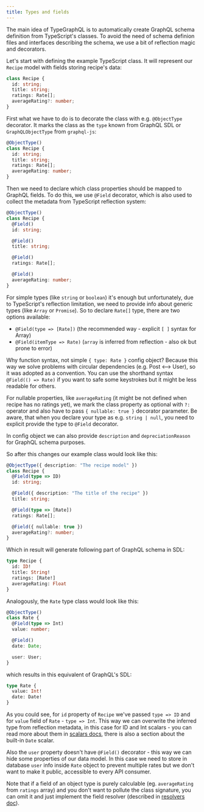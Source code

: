 ```yaml
---
title: Types and fields
---
```


The main idea of TypeGraphQL is to automatically create GraphQL schema definition from TypeScript's classes. To avoid the need of schema definion files and interfaces describing the schema, we use a bit of reflection magic and decorators.

Let's start with defining the example TypeScript class. It will represent our `Recipe` model with fields storing recipe's data:
```typescript
class Recipe {
  id: string;
  title: string;
  ratings: Rate[];
  averageRating?: number;
}
```

First what we have to do is to decorate the class with e.g. `@ObjectType` decorator. It marks the class as the `type` known from GraphQL SDL or `GraphQLObjectType` from `graphql-js`:
```typescript
@ObjectType()
class Recipe {
  id: string;
  title: string;
  ratings: Rate[];
  averageRating: number;
}
```

Then we need to declare which class properties should be mapped to GraphQL fields.
To do this, we use `@Field` decorator, which is also used to collect the metadata from TypeScript reflection system:
```typescript
@ObjectType()
class Recipe {
  @Field()
  id: string;

  @Field()
  title: string;

  @Field()
  ratings: Rate[];

  @Field()
  averageRating: number;
}
```

For simple types (like `string` or `boolean`) it's enough but unfortunately, due to TypeScript's reflection limitation, we need to provide info about generic types (like `Array` or `Promise`). So to declare `Rate[]` type, there are two options available:
- `@Field(type => [Rate])` (the recommended way - explicit `[ ]` syntax for Array)
- `@Field(itemType => Rate)` (`array` is inferred from reflection - also ok but prone to error)

Why function syntax, not simple `{ type: Rate }` config object? Because this way we solve problems with circular dependencies (e.g. Post <--> User), so it was adopted as a convention. You can use the shorthand syntax `@Field(() => Rate)` if you want to safe some keystrokes but it might be less readable for others.

For nullable properties, like `averageRating` (it might be not defined when recipe has no ratings yet), we mark the class property as optional with `?:` operator and also have to pass `{ nullable: true }` decorator parameter. Be aware, that when you declare your type as e.g. `string | null`, you need to explicit provide the type to `@Field` decorator.

In config object we can also provide `description` and `depreciationReason` for GraphQL schema purposes.

So after this changes our example class would look like this:
```typescript
@ObjectType({ description: "The recipe model" })
class Recipe {
  @Field(type => ID)
  id: string;

  @Field({ description: "The title of the recipe" })
  title: string;

  @Field(type => [Rate])
  ratings: Rate[];

  @Field({ nullable: true })
  averageRating?: number;
}
```

Which in result will generate following part of GraphQL schema in SDL:
```graphql
type Recipe {
  id: ID!
  title: String!
  ratings: [Rate!]
  averageRating: Float
}
```

Analogously, the `Rate` type class would look like this:
```typescript
@ObjectType()
class Rate {
  @Field(type => Int)
  value: number;

  @Field()
  date: Date;

  user: User;
}
```
which results in this equivalent of GraphQL's SDL:
```graphql
type Rate {
  value: Int!
  date: Date!
}
```

As you could see, for `id` property of `Recipe` we've passed `type => ID` and for `value` field of `Rate` - `type => Int`. This way we can overwrite the inferred type from reflection metadata, in this case for ID and Int scalars - you can read more about them in [scalars docs](./scalars.md), there is also a section about the built-in `Date` scalar. 

Also the `user` property doesn't have `@Field()` decorator - this way we can hide some properties of our data model. In this case we need to store in database `user` info inside `Rate` object to prevent multiple rates but we don't want to make it public, accessible to every API consumer.

Note that if a field of an object type is purely calculable (eg. `averageRating` from `ratings` array) and you don't want to pollute the class signature, you can omit it and just implement the field resolver (described in [resolvers doc](./resolvers.md)).
